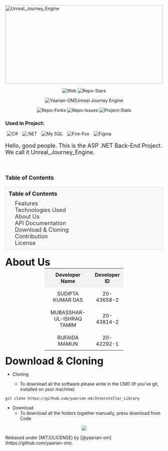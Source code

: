 <link rel="stylesheet" href="https://cdnjs.cloudflare.com/ajax/libs/twitter-bootstrap/4.6.0/css/bootstrap.min.css">


<link rel="stylesheet" href="https://maxcdn.bootstrapcdn.com/bootstrap/4.5.2/css/bootstrap.min.css">

<!-- Logo -->
<img src="https://raw.githubusercontent.com/yaarian-om/SERVER/f6ab20118be62bd601e248a6a26412bfb7ed22d2/1010110010/Unreal_Journey_Engine/Logo.svg" alt="Unreal_Journey_Engine" width="100%" height="250"/>
<!-- Badges => Clone_Count, Platform=windows, Stars, DataBase  -->
 <p align="center">
    <img src="https://img.shields.io/badge/website-000000?style=for-the-badge&logo=About.&logoColor=white"alt="Web"/>
    <img src="https://img.shields.io/github/stars/yaarian-om/Unreal_Journey_Engine?style=social" alt="Repo-Stars"/>
</p>
<!-- Badges => Yaarian-OM|Repo-Name  -->
 <p align="center">
    <img src="https://img.shields.io/badge/view-Unreal Journey Engine-black?style=for-the-badge" alt="Yaarian-OM|Unreal Journey Engine"/>
 </p>
 <!-- Badges => Forks, Tags, Issues, Language -->
 <p align="center">
    <img src="https://img.shields.io/github/forks/yaarian-om/Unreal_Journey_Engine?style=social" alt="Repo-Forks"/>
    <img src="https://img.shields.io/github/issues/yaarian-om/Unreal_Journey_Engine" alt="Repo-Issues"/>
    <img src="https://badgen.net/badge/Project-Stats/Under-Construction/green?icon=github" alt="Project-Stats"/>
 </p>
   
<p align="center" style="margin: 20px 0;">
    <h3 style="margin-bottom: 10px;"><b>Used in Project:</b></h3>
    <img src="https://img.shields.io/badge/C%23-239120?style=for-the-badge&logo=c-sharp&logoColor=white" alt="C#" style="display: inline-block; margin: 5px;"/>
    <img src="https://img.shields.io/badge/.NET-5C2D91?style=for-the-badge&logo=.net&logoColor=white" alt=".NET" style="display: inline-block; margin: 5px;"/>
    <img src="https://img.shields.io/badge/MySQL-00000F?style=for-the-badge&logo=mysql&logoColor=white" alt="My SQL" style="display: inline-block; margin: 5px;"/>
    <img src="https://img.shields.io/badge/Firefox_Browser-FF7139?style=for-the-badge&logo=Firefox-Browser&logoColor=white" alt="Fire-Fox" style="display: inline-block; margin: 5px;"/>
    <img src="https://img.shields.io/badge/Figma-F24E1E?style=for-the-badge&logo=figma&logoColor=white" alt="Figma" style="display: inline-block; margin: 5px;"/>
  </p>
<!-- Short Description -->
<p>
    <font size="+1">
        Hello, good people. This is the ASP .NET Back-End Project. We call it Unreal_Journey_Engine. 
        <br> <br>
        <h1>Table of Contents</h1>
        <div style="background-color: #f9f9f9; border: 1px solid #ddd; padding: 10px; margin-bottom: 20px;">
    <div style="font-weight: bold; margin-bottom: 10px;">Table of Contents</div>
    <ul style="list-style: none; padding: 0; margin: 0;">
      <li style="margin-left: 20px;"><a style="text-decoration: none; color: #333;" href="#features">Features</a></li>
      <li style="margin-left: 20px;"><a style="text-decoration: none; color: #333;" href="#technologies">Technologies Used</a></li>
      <li style="margin-left: 20px;"><a style="text-decoration: none; color: #333;" href="#getting-started">About Us</a></li>
      <li style="margin-left: 20px;"><a style="text-decoration: none; color: #333;" href="#api-documentation">API Documentation</a></li>
      <li style="margin-left: 20px;"><a style="text-decoration: none; color: #333;" href="#deployment">Download & Cloning</a></li>
      <li style="margin-left: 20px;"><a style="text-decoration: none; color: #333;" href="#contribution">Contribution</a></li>
      <li style="margin-left: 20px;"><a style="text-decoration: none; color: #333;" href="#license">License</a></li>
    </ul>
  </div>
    </font>
</p>

<!-- About Us -->
<p>
    <font size="+3">
        <b>About Us</b> <br/>
    </font>
    <table style="border-collapse: collapse; width: 50%; margin: 0 auto;">
    <tr style="background-color: #f2f2f2;">
        <th style="text-align: center; padding: 10px;">Developer Name</th>
        <th style="text-align: center; padding: 10px;">Developer ID</th>
    </tr>
    <tr>
        <td style="text-align: center; padding: 10px;">SUDIPTA KUMAR DAS</td>
        <td style="text-align: center; padding: 10px;">20-43658-2</td>
    </tr>
    <tr>
        <td style="text-align: center; padding: 10px;">MUBASSHAR-UL-ISHRAQ TAMIM</td>
        <td style="text-align: center; padding: 10px;">20-43814-2</td>
    </tr>
    <tr>
        <td style="text-align: center; padding: 10px;">RUFAIDA MAMUN</td>
        <td style="text-align: center; padding: 10px;">20-42292-1</td>
    </tr>
  </table>
</p>



<!-- Download & Cloning TITLE -->
<p>
    <font size="+3">
        <b>Download & Cloning</b> <br/>
    </font>
</p>
<!-- Cloning -->

- Cloning
  
   - To download all the software please write in the CMD (If you've git, installed on your machine)

```dotnetcli
git clone https://github.com/yaarian-om/Interstellar_Library
```
<!-- <p align="center">
    <img src="" alt="Interstellar_Library Clone" width="80%" height="250" alt="Clone Result"/>
</p> -->
<!-- Download -->

- Download
  -  To download all the folders together manually, press download from Code
<p align="center">
    <!-- <img src="https://raw.githubusercontent.com/yaarian-om/SERVER/main/1010110010/Interstellar-Library/Interstellar_Library_Manual_Download.webp" alt="Interstellar_Library Manual Download" width="50%" height="250"/> -->
</p>


<!-- License Badge -->
<p align="center"><img src="https://img.shields.io/badge/License-Universal(1.0)-cyan"/></p>
<!-- License Released -->
Released under [MIT](/LICENSE) by [@yaarian-om](https://github.com/yaarian-om).

